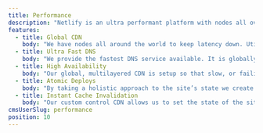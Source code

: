 ```yaml
---
title: Performance
description: "Netlify is an ultra performant platform with nodes all over the world, the worlds fastest DNS service, instant cache invalidation and much more. Put your site on netlify and watch your conversion rates skyrocket because of instant loads."
features:
  - title: Global CDN
    body: "We have nodes all around the world to keep latency down. Utilizing our multilayered CDN we provide a scalable, globally consistent, fast version of any site."
  - title: Ultra Fast DNS
    body: "We provide the fastest DNS service available. It is globally aware so that no matter where a request comes from, all requests are routed to the nearest nodes."
  - title: High Availability
    body: "Our global, multilayered CDN is setup so that slow, or failing, nodes are seamlessly removed. Top to bottom, our  infrastructure is redundant, to make sure weall in order to keep traffic flowing."
  - title: Atomic Deploys
    body: "By taking a holistic approach to the site’s state we create atomic, lightweight deploys. Meaning a site can go through a rapid iteration cycle; with the safety of a instant rollback one click away."
  - title: Instant Cache Invalidation
    body: "Our custom control CDN allows us to set the state of the site in around 1 second. Releasing, or rolling back a site, no longer faces caching problems. Instant global consistency is in our DNA."
cmsUserSlug: performance
position: 10
---
```

